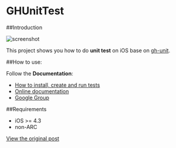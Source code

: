 GHUnitTest
=========
##Introduction

![screenshot](https://raw.github.com/ch8908/Thousnad2/master/GHUnitExample/screenshot.png)

This project shows you how to do **unit test** on iOS base on [gh-unit](https://github.com/gabriel/gh-unit "Optional Title").


##How to use:

Follow the **Documentation**:

- [How to install, create and run tests](http://gabriel.github.com/gh-unit/docs/index.html)
- [Online documentation](http://gabriel.github.com/gh-unit/)
- [Google Group](http://groups.google.com/group/ghunit)

##Requirements
* iOS >= 4.3
* non-ARC

[View the original post](http://ch89-8-blog.logdown.com/blog/2013/07/10/run-test-on-ios)